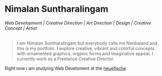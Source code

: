 # Nimalan Suntharalingam
###### Web Development | Creative Direction | Art Direction | Design | Creative Concept | Artist


>I am Nimalan Suntharalingam but everybody calls me
Nimbaland and this is my portfolio. I explore creative,
vibrant and colorful concepts with ornamented graphics,
organic forms and imaginative appeal. I currently work as
a Freelance Creative Director.

Right now i am studying Web Develoment at the [neuefische](https://www.neuefische.de/en?utm_source=sea_google&gclid=CjwKCAjwpqCZBhAbEiwAa7pXeWtWofIYwge7fsEJOPPAkxXMGWVKEt7MmYkfZCFrnQLZjMyQ7f0W8hoCZ7AQAvD_BwE&utm_medium=search&utm_campaign=nonbrand_coding_bootcamp_bundesweit)
